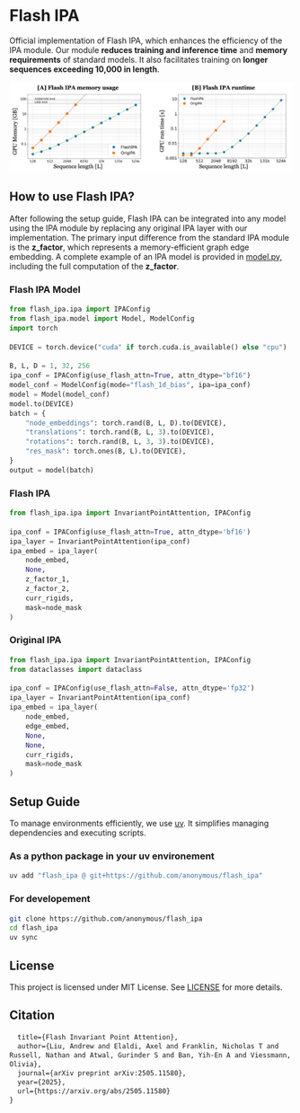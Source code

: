 # Flash IPA 

Official implementation of Flash IPA, which enhances the efficiency of the IPA module. Our module **reduces training and inference time** and **memory requirements** of standard models. It also facilitates training on **longer sequences exceeding 10,000 in length**.

![scalling](img/scaling.jpg)

## How to use Flash IPA?

After following the setup guide, Flash IPA can be integrated into any model using the IPA module by replacing any original IPA layer with our implementation. The primary input difference from the standard IPA module is the **z_factor**, which represents a memory-efficient graph edge embedding. A complete example of an IPA model is provided in [model.py](src/flash_ipa/model.py), including the full computation of the **z_factor**.


### Flash IPA Model
```python
from flash_ipa.ipa import IPAConfig
from flash_ipa.model import Model, ModelConfig
import torch

DEVICE = torch.device("cuda" if torch.cuda.is_available() else "cpu")

B, L, D = 1, 32, 256
ipa_conf = IPAConfig(use_flash_attn=True, attn_dtype="bf16")
model_conf = ModelConfig(mode="flash_1d_bias", ipa=ipa_conf)
model = Model(model_conf)
model.to(DEVICE)
batch = {
    "node_embeddings": torch.rand(B, L, D).to(DEVICE),
    "translations": torch.rand(B, L, 3).to(DEVICE),
    "rotations": torch.rand(B, L, 3, 3).to(DEVICE),
    "res_mask": torch.ones(B, L).to(DEVICE),
}
output = model(batch)
```


### Flash IPA
```python
from flash_ipa.ipa import InvariantPointAttention, IPAConfig

ipa_conf = IPAConfig(use_flash_attn=True, attn_dtype='bf16')
ipa_layer = InvariantPointAttention(ipa_conf)
ipa_embed = ipa_layer(
    node_embed,
    None,
    z_factor_1,
    z_factor_2,
    curr_rigids,
    mask=node_mask
)
```

### Original IPA
```python
from flash_ipa.ipa import InvariantPointAttention, IPAConfig
from dataclasses import dataclass

ipa_conf = IPAConfig(use_flash_attn=False, attn_dtype='fp32')
ipa_layer = InvariantPointAttention(ipa_conf)
ipa_embed = ipa_layer(
    node_embed,
    edge_embed,
    None,
    None,
    curr_rigids,
    mask=node_mask
)
```

## Setup Guide

To manage environments efficiently, we use [uv](https://docs.astral.sh/uv/getting-started/installation/#standalone-installer). It simplifies managing dependencies and executing scripts.

### As a python package in your uv environement
```bash
uv add "flash_ipa @ git+https://github.com/anonymous/flash_ipa"
```

### For developement
```bash
git clone https://github.com/anonymous/flash_ipa
cd flash_ipa
uv sync
```


## License

This project is licensed under MIT License. See [LICENSE](LICENSE.txt) for more details.

## Citation

```@article{liu2025flashipa,
  title={Flash Invariant Point Attention},
  author={Liu, Andrew and Elaldi, Axel and Franklin, Nicholas T and Russell, Nathan and Atwal, Gurinder S and Ban, Yih-En A and Viessmann, Olivia},
  journal={arXiv preprint arXiv:2505.11580},
  year={2025},
  url={https://arxiv.org/abs/2505.11580}
}
```
